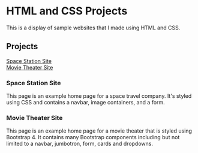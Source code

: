 <h1>HTML and CSS Projects</h1>

This is a display of sample websites that I made using HTML and CSS.

<h2>Projects</h2>

[Space Station Site](https://github.com/TomSpencer-Dev/HTML_and_CSS_Projects/blob/main/TheSpaceStation.html)<br>
[Movie Theater Site](https://github.com/TomSpencer-Dev/HTML_and_CSS_Projects/blob/main/academy.cinemas.html)
<br>

<h3>Space Station Site</h3>

This page is an example home page for a space travel company. It's styled using CSS and contains a navbar, image containers, and a form.

<h3>Movie Theater Site</h3>

This page is an example home page for a movie theater that is styled using Bootstrap 4. It contains many Bootstrap components including but not limited to a navbar, jumbotron, form, cards and dropdowns. 
